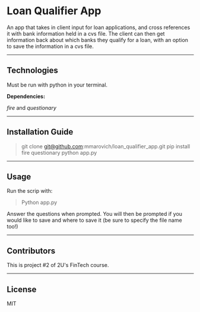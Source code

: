 # Loan Qualifier App

An app that takes in client input for loan applications, and cross references it with bank information held in a cvs file.  The client can then get information back about which banks they qualify for a loan, with an option to save the information in a cvs file.

---

## Technologies

Must be run with python in your terminal.

**Dependencies:**

*fire* and *questionary*

---

## Installation Guide

> git clone git@github.com:mmarovich/loan_qualifier_app.git
> pip install fire questionary
> python app.py

---

## Usage

Run the scrip with:
> Python app.py

Answer the questions when prompted.  You will then be prompted if you would like to save and where to save it (be sure to specify the file name too!)

---

## Contributors

This is project #2 of 2U's FinTech course.

---

## License

MIT
